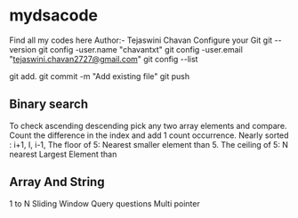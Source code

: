 # mydsacode
Find all my codes here
Author:- Tejaswini Chavan
Configure your Git
git --version
git config -user.name "chavantxt"
git config -user.email "tejaswini.chavan2727@gmail.com"
git config --list

 git add.
 git commit -m "Add existing file"
 git push
 
## Binary search
To check ascending descending pick any two array elements and compare. 
Count the difference in the index and add 1 count occurrence.
Nearly sorted : i+1, I, i-1,
The floor of 5: Nearest smaller element than 5.
The ceiling of 5: N nearest Largest Element than 

## Array And String 
1 to N
Sliding Window
Query questions
Multi pointer 


